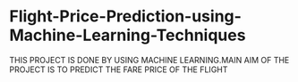# Flight-Price-Prediction-using-Machine-Learning-Techniques

THIS PROJECT IS DONE BY USING MACHINE LEARNING.MAIN AIM OF THE PROJECT IS TO PREDICT THE FARE PRICE OF THE FLIGHT
